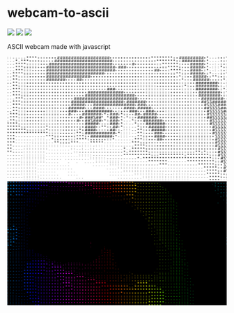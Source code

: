 # webcam-to-ascii
![](https://img.shields.io/badge/JS-%23f7e018?style=for-the-badge&logo=javascript&logoColor=black) 
![](https://img.shields.io/badge/CSS3-%23304cdc?style=for-the-badge&logo=CSS3&logoColor=WHITE) 
![](https://img.shields.io/badge/HTML5-%23e44d25.svg?style=for-the-badge&logo=html5&logoColor=white) 

ASCII webcam made with javascript

![normal mode](image.png)
![reverse rainbow mode](image-1.png)
